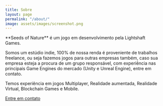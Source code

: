 ```yaml
---
title: Sobre
layout: page
permalink: "/about/"
image: assets/images/screenshot.png
---
```


<center>
            <div id="google_translate_element"></div>
        </center>
**Seeds of Nature** é um jogo em desenvolvimento pela Lightshaft Games. 

Somos um estúdio indie, 100% de nossa renda é proveniente de trabalhos freelance, ou seja fazemos jogos para outras empresas também, caso sua empresa esteja a procura de um grupo responsável, com experiência nas principais Game Engines do mercado (Unity e Unreal Engine), entre em contato.

Temos experiência em jogos Multiplayer, Realidade aumentada, Realidade Virtual, Blockchain Games e Mobile.



[Entre em contato](/contact)
